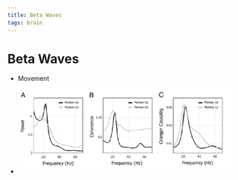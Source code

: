 ```yaml
---
title: Beta Waves
tags: brain
---
```


# Beta Waves
- Movement
- ![im](assets/Pasted%20Image%2020220502161106.png)


















































































